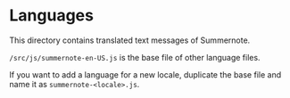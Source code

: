 Languages
=========

This directory contains translated text messages of Summernote.

`/src/js/summernote-en-US.js` is the base file of other language files.

If you want to add a language for a new locale, duplicate the base file and name it as `summernote-<locale>.js`.
